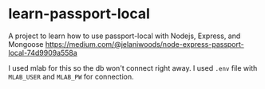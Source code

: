 # learn-passport-local

A project to learn how to use passport-local with Nodejs, Express, and Mongoose 
https://medium.com/@jelaniwoods/node-express-passport-local-74d9909a558a 

I used mlab for this so the db won't connect right away.
I used `.env` file with `MLAB_USER` and `MLAB_PW` for connection.

